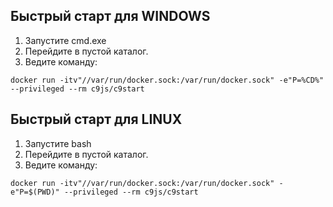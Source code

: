 ## Быстрый старт для WINDOWS
1. Запустите cmd.exe
2. Перейдите в пустой каталог.
3. Ведите команду:
```
docker run -itv"//var/run/docker.sock:/var/run/docker.sock" -e"P=%CD%" --privileged --rm c9js/c9start
```


## Быстрый старт для LINUX
1. Запустите bash
2. Перейдите в пустой каталог.
3. Ведите команду:
```
docker run -itv"//var/run/docker.sock:/var/run/docker.sock" -e"P=$(PWD)" --privileged --rm c9js/c9start
```
